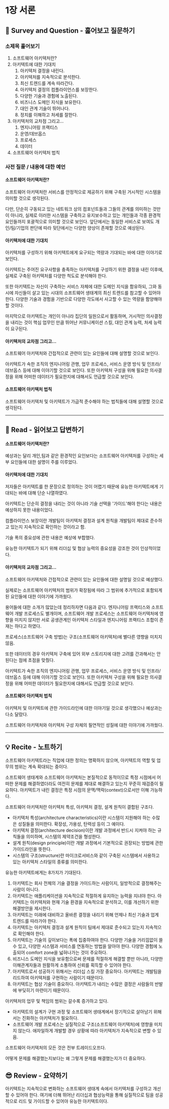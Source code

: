 # 1장 서론

## 🔎 Survey and Question - 훑어보고 질문하기

### 소제목 훑어보기

1. 소프트웨어 아키텍처란?
2. 아키텍트에 대한 기대치
   1. 아키텍처 결정을 내린다.
   2. 아키텍처를 지속적으로 분석한다.
   3. 최신 트렌드를 계속 따라간다.
   4. 아키텍처 결정의 컴플라이언스를 보장한다.
   5. 다양한 기술과 경험에 노출된다.
   6. 비즈니스 도메인 지식을 보유한다.
   7. 대인 관계 기술이 뛰어나다.
   8. 정치를 이해하고 처세를 잘한다.
3. 아키텍처의 교차점 그리고...
   1. 엔지니어링 프랙티스
   2. 운영/데브옵스
   3. 프로세스
   4. 데이터
4. 소프트웨어 아키텍처 법칙

### 사전 질문 / 내용에 대한 예언

#### 소프트웨어 아키텍처란?

소프트웨어 아키텍처란 서비스를 안정적으로 제공하기 위해 구축된 거시적인 시스템을 의미할 것으로 생각된다.

다만, 단순히 구동되고 있는 네트워크 상의 컴포넌트들과 그들의 관계를 의미하는 것만이 아니라, 실제로 이러한 시스템을 구축하고 유지보수하고 있는 개인들과 각종 환경적 요인들까지 포괄적으로 의미할 것으로 보인다. 앞단에서는 동일한 서비스로 보여도 개인/팀/기업의 판단에 따라 뒷단에서는 다양한 양상이 존재할 것으로 예상된다.

#### 아키텍처에 대한 기대치

아키텍처를 구성하기 위해 아키텍트에게 요구되는 역량과 기대되는 바에 대한 이야기로 보인다.

아키텍트는 주어진 요구사항을 충족하는 아키텍처를 구성하기 위한 결정을 내린 이후에, 실제로 구축된 아키텍처를 다양한 척도로 분석해야 한다.

또한 아키텍트는 자신이 구축하는 서비스 자체에 대한 도메인 지식을 함유하되, 그와 동시에 자신들이 살고 있는 시대의 소프트웨어 생태계의 최신 트렌드를 참고할 수 있어야 한다. 다양한 기술과 경험을 기반으로 다양한 각도에서 사고할 수 있는 역량을 함양해야 할 것이다.

마지막으로 아키텍트는 개인이 아니라 집단의 일원으로서 활동하며, 거시적인 의사결정을 내리는 것이 핵심 업무인 만큼 뛰어난 커뮤니케이션 스킬, 대인 관계 능력, 처세 능력이 요구된다.

#### 아키텍처의 교차점 그리고...

소프트웨어 아키텍처와 간접적으로 관련이 있는 요인들에 대해 설명할 것으로 보인다.

아키텍트가 속한 조직의 엔지니어링 관행, 업무 프로세스, 서비스 운영 방식 및 인프라/데브옵스 등에 대해 이야기할 것으로 보인다. 또한 아키텍처 구성을 위해 필요한 의사결정을 위해 어떠한 데이터가 필요한지에 대해서도 언급할 것으로 보인다.

#### 소프트웨어 아키텍처 법칙

소프트웨어 아키텍처 및 아키텍트가 가급적 준수해야 하는 법칙들에 대해 설명할 것으로 생각된다.

---

## 📝 Read - 읽어보고 답변하기

#### 소프트웨어 아키텍처란?

예상과는 달리 개인,팀과 같은 환경적인 요인보다는 소프트웨어 아키텍처를 구성하는 세부 요인들에 대한 설명이 주를 이루었다.

#### 아키텍처에 대한 기대치

저자들은 아키텍트를 한 문장으로 정의하는 것이 어렵기 때문에 유능한 아키텍트에게 기대되는 바에 대해 단순 나열하였다.

아키텍트는 단순히 결정을 내리는 것이 아니라 기술 선택을 '가이드'해야 한다는 내용은 예상하지 못한 내용이었다.

컴플라이언스 보장이란 개발팀이 아키텍처 결정과 설계 원칙을 개발팀이 제대로 준수하고 있는지 지속적으로 확인하는 것이라고 함.

기술 폭의 중요성에 관한 내용은 예상에 부합했다.

유능한 아키텍트가 되기 위해 리더십 및 협상 능력의 중요성을 강조한 것이 인상적이었다.

#### 아키텍처의 교차점 그리고...

소프트웨어 아키텍처와 간접적으로 관련이 있는 요인들에 대한 설명일 것으로 예상했다.

실제로는 소프트웨어 아키텍처의 범위가 확장됨에 따라 그 범위에 추가적으로 포함되게 된 요인들에 대한 이야기에 가까웠다.

용어들에 대한 소개가 많았는데 정리하자면 다음과 같다. 엔지니어링 프랙티스와 소프트웨어 개발 프로세스도 별개이며, 소프트웨어 개발 프로세스는 소프트웨어 아키텍처에 영향을 미치지 않지만 서로 공생관계인 아키텍처 스타일과 엔지니어링 프랙티스 조합이 존재는 하다고 하였다.

프로세스(소프트웨어 구축 방법)는 구조(소프트웨어 아키텍처)에 별다른 영향을 미치지 않음.

또한 데이터의 경우 아키텍처 구축에 있어 외부 스토리지에 대한 고려를 간과해서는 안된다는 점에 초점을 맞췄다.

아키텍트가 속한 조직의 엔지니어링 관행, 업무 프로세스, 서비스 운영 방식 및 인프라/데브옵스 등에 대해 이야기할 것으로 보인다. 또한 아키텍처 구성을 위해 필요한 의사결정을 위해 어떠한 데이터가 필요한지에 대해서도 언급할 것으로 보인다.

#### 소프트웨어 아키텍처 법칙

아키텍처 및 아키텍트에 관한 가이드라인에 대한 이야기일 것으로 생각했으나 예상과는 다소 달랐다.

소프트웨어 아키텍처와 아키텍처 구성 자체의 필연적인 성질에 대한 이야기에 가까웠다.

---

## 💡 Recite - 노트하기

소프트웨어 아키텍트라는 직업에 대한 정의는 명확하지 않으며, 아키텍트의 역할 및 업무의 범위는 계속 확대되는 중이다.

소프트웨어 생태계와 소프트웨어 아키텍처는 본질적으로 동적이므로 특정 시점에서 어떠한 문제를 해결하였더라도 여전히 문제를 제대로 해결하고 있는지 꾸준히 재검증이 필요하다. 아키텍트가 내린 결정은 특정 시점의 문맥/맥락(context)으로서만 이해 가능하다.

소프트웨어 아키텍처란 아키텍처 특성, 아키텍처 결정, 설계 원칙이 결합된 구조다.

- 아키텍처 특성(architecture characteristics)이란 시스템이 지원해야 하는 수많은 성질들을 의미한다. 확장성, 가용성, 탄력성 등이 그 예이다.
- 아키텍처 결정(architecture decision)이란 개발 과정에서 반드시 지켜야 하는 규칙들을 의미하며, 시스템의 제약조건을 형성한다.
- 설계 원칙(design principle)이란 개발 과정에서 기본적으로 권장되는 방법에 관한 가이드라인을 뜻한다.
- 시스템의 구조(structure)란 마이크로서비스와 같이 구축된 시스템에서 사용하고 있는 아키텍처 스타일의 종류를 의미한다.

유능한 아키텍트에게는 8가지가 기대된다.

1. 아키텍트는 회사 전체의 기술 결정을 가이드하는 사람이지, 일방적으로 결정해주는 사람이 아니다.
2. 아키텍트는 애플리케이션을 지속적으로 적절하게 유지하는 능력을 지녀야 한다. 아키텍트는 아키텍처와 현재 기술 환경을 지속적으로 분석하고, 이를 개선하기 위한 해결방안을 제시한다.
3. 아키텍트는 미래에 대비하고 올바른 결정을 내리기 위해 언제나 최신 기술과 업계 트렌드를 따라가야 한다.
4. 아키텍트는 아키텍처 결정과 설계 원칙이 팀에서 제대로 준수되고 있는지 지속적으로 확인해야 한다.
5. 아키텍트는 기술의 깊이보다는 폭에 집중하여야 한다. 다양한 기술을 거리낌없이 쓸 수 있고, 다양한 시스템과 서비스를 연동하는 방법을 알아야 한다. 다양한 경험에 노출되어 comfort zone을 넓혀나가는 것이 주요하다.
6. 비즈니스 도메인 지식을 보유함으로써 문제를 적절하게 해결할 뿐만 아니라, 다양한 이해관계자들과 원활하게 소통하여 신뢰를 획득할 수 있어야 한다.
7. 아키텍트로서 성공하기 위해서는 리더십 스킬 가장 중요하다. 아키텍트는 개발팀을 리드하여 아키텍처를 구현하는 사람이기 때문이다.
8. 아키텍트는 협상 기술이 중요하다. 아키텍트가 내리는 수많은 결정은 사람들의 반발에 부딪히기 마련이기 때문이다.

아키텍처의 업무 및 책임의 범위는 갈수록 증가하고 있다.

- 아키텍트의 설계가 구현 과정 및 소프트웨어 생태계에서 장기적으로 살아남기 위해서는 진화하는 아키텍처가 필요하다.
- 소프트웨어 개발 프로세스는 실질적으로 구조(소프트웨어 아키텍처)에 영향을 미치지 않는다. 애자일하게 개발할 경우 상황에 따라 아키텍처가 지속적으로 변할 수 있음.

소프트웨어 아키텍처의 모든 것은 전부 트레이드오프다.

어떻게 문제를 해결했는지보다는 왜 그렇게 문제를 해결했는지가 더 중요하다.

## 😎 Review - 요약하기

아키텍트는 지속적으로 변화하는 소프트웨어 생태계 속에서 아키텍처를 구성하고 개선할 수 있어야 한다. 여기에 더해 뛰어난 리더십과 협상능력을 통해 실질적으로 팀을 성공적으로 리드 및 가이드할 수 있어야 유능한 아키텍트이다.
